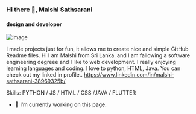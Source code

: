 ### Hi there 👋, Malshi Sathsarani
#### design and developer
![image](https://github.com/malshisathsarani/malshisathsarani/assets/122073233/f26963df-7fa3-4587-abe2-aa6945dc9b79)











I made projects just for fun, it allows me to create nice and simple GitHub Readme files. 
Hi I am Malshi from Sri Lanka. and I am fallowing a software engineering degreee and I like to web development. I really enjoying learning languages and coding. I love to python, HTML, Java. You can check out my linked in profile.. https://www.linkedin.com/in/malshi-sathsarani-38969325b/

Skills: PYTHON / JS / HTML / CSS /JAVA / FLUTTER 

- 🔭 I’m currently working on this page. 




